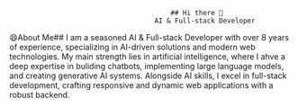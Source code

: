                                             ## Hi there 👋
                                        AI & Full-stack Developer
😄About Me##
I am a seasoned AI & Full-stack Developer with over 8 years of experience, specializing in AI-driven solutions and modern web technologies. My main strength lies in artificial intelligence, where I ahve a deep expertise in buliding chatbots, implementing large language models, and creating generative AI systems. Alongside AI skills, I excel in full-stack development, crafting responsive and dynamic web applications with a robust backend.
